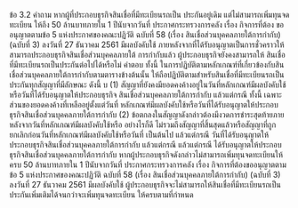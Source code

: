 ข้อ
3.2
คำถาม
หากผู้ที่ประกอบธุรกิจสินเชื่อที่มีทะเบียนรถเป็น
ประกันอยู่เดิม แต่ไม่สามารถเพิ่มทุนจดทะเบียน
ให้ถึง 50 ล้านบาทภายใน 1 ปีนับจากวันที่
ประกาศกระทรวงการคลัง เรื่อง กิจการที่ต้อง
ขออนุญาตตามข้อ 5 แห่งประกาศของคณะปฏิวัติ
ฉบับที่ 58 (เรื่อง สินเชื่อส่วนบุคคลภายใต้การกำกับ)
(ฉบับที่ 3) ลงวันที่ 27 ธันวาคม 2561 มีผลบังคับใช้
ภายหลังจากที่ได้รับอนุญาตเป็นการชั่วคราวให้
สามารถประกอบธุรกิจสินเชื่อส่วนบุคคลภายใต้
การกำกับแล้ว ผู้ประกอบธุรกิจยังคงสามารถให้
สินเชื่อที่มีทะเบียนรถเป็นประกันต่อไปได้หรือไม่
คำตอบ
ทั้งนี้ ในการปฏิบัติตามหลักเกณฑ์ที่เกี่ยวข้องกับสินเชื่อส่วนบุคคลภายใต้การกำกับตามตารางข้างต้นนั้น
ให้ถือปฏิบัติตามสำหรับสินเชื่อที่มีทะเบียนรถเป็นประกันทุกสัญญาที่มีลักษณะ ดังนี้
บ
(1) สัญญาที่ยังคงมียอดคงค้างอยู่ในวันที่หลักเกณฑ์มีผลบังคับใช้หรือวันที่ได้รับอนุญาตให้ประกอบธุรกิจ
สินเชื่อส่วนบุคคลภายใต้การกำกับ แล้วแต่กรณี ทั้งนี้ เฉพาะส่วนของยอดคงค้างที่เหลืออยู่ตั้งแต่วันที่
หลักเกณฑ์มีผลบังคับใช้หรือวันที่ได้รับอนุญาตให้ประกอบธุรกิจสินเชื่อส่วนบุคคลภายใต้การกำกับ
(2) ข้อตกลงในสัญญาดังกล่าวต้องมีงวดการชำระสุดท้ายภายหลังจากวันที่หลักเกณฑ์มีผลบังคับใช้หรือ
อย่างไรก็ดี ไม่รวมถึงสัญญาที่สิ้นสุดแล้วหรือสัญญาที่ถูกยกเลิกก่อนวันที่หลักเกณฑ์มีผลบังคับใช้หรือวันที่
เป็นต้นไป แล้วแต่กรณี
วันที่ได้รับอนุญาตให้ประกอบธุรกิจสินเชื่อส่วนบุคคลภายใต้การกำกับ แล้วแต่กรณี
แล้วแต่กรณี
ได้รับอนุญาตให้ประกอบธุรกิจสินเชื่อส่วนบุคคลภายใต้การกำกับ
หากผู้ประกอบธุรกิจดังกล่าวไม่สามารถเพิ่มทุนจดทะเบียนให้ครบ 50 ล้านบาทภายใน 1 ปีนับจากวันที่
ประกาศกระทรวงการคลัง เรื่อง กิจการที่ต้องขออนุญาตตามข้อ 5 แห่งประกาศของคณะปฏิวัติ ฉบับที่ 58
(เรื่อง สินเชื่อส่วนบุคคลภายใต้การกำกับ) (ฉบับที่ 3) ลงวันที่ 27 ธันวาคม 2561 มีผลบังคับใช้
ผู้ประกอบธุรกิจจะไม่สามารถให้สินเชื่อที่มีทะเบียนรถเป็นประกันเพิ่มเติมได้จนกว่าจะเพิ่มทุนจดทะเบียน
ให้ครบตามที่กำหนด

